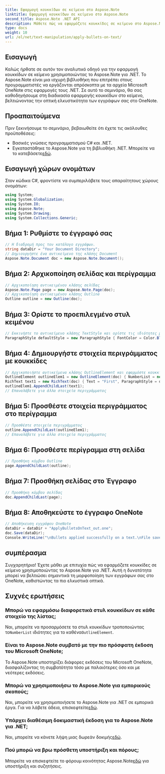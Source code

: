 ```yaml
---
title: Εφαρμογή κουκκίδων σε κείμενο στο Aspose.Note
linktitle: Εφαρμογή κουκκίδων σε κείμενο στο Aspose.Note
second_title: Aspose.Note .NET API
description: Μάθετε πώς να εφαρμόζετε κουκκίδες σε κείμενο στο Aspose.Note για .NET για να βελτιώσετε τα έγγραφά σας στο OneNote. Ακολουθήστε αυτόν τον οδηγό βήμα προς βήμα για αποτελεσματική μορφοποίηση.
type: docs
weight: 10
url: /el/net/text-manipulation/apply-bullets-on-text/
---
```

## Εισαγωγή
Καλώς ήρθατε σε αυτόν τον αναλυτικό οδηγό για την εφαρμογή κουκκίδων σε κείμενο χρησιμοποιώντας το Aspose.Note για .NET. Το Aspose.Note είναι μια ισχυρή βιβλιοθήκη που επιτρέπει στους προγραμματιστές να εργάζονται απρόσκοπτα με τα αρχεία Microsoft OneNote στις εφαρμογές τους .NET. Σε αυτό το σεμινάριο, θα σας καθοδηγήσουμε στη διαδικασία εφαρμογής κουκκίδων στο κείμενο, βελτιώνοντας την οπτική ελκυστικότητα των εγγράφων σας στο OneNote.
## Προαπαιτούμενα
Πριν ξεκινήσουμε το σεμινάριο, βεβαιωθείτε ότι έχετε τις ακόλουθες προϋποθέσεις:
- Βασικές γνώσεις προγραμματισμού C# και .NET.
-  Εγκαταστάθηκε το Aspose.Note για τη βιβλιοθήκη .NET. Μπορείτε να το κατεβάσετε[εδώ](https://releases.aspose.com/note/net/).
## Εισαγωγή χώρων ονομάτων
Στον κώδικα C#, φροντίστε να συμπεριλάβετε τους απαραίτητους χώρους ονομάτων:
```csharp
using System;
using System.Globalization;
using System.IO;
using Aspose.Note;
using System.Drawing;
using System.Collections.Generic;
```
## Βήμα 1: Ρυθμίστε το έγγραφό σας
```csharp
// Η διαδρομή προς τον κατάλογο εγγράφων.
string dataDir = "Your Document Directory";
// Δημιουργήστε ένα αντικείμενο της κλάσης Document
Aspose.Note.Document doc = new Aspose.Note.Document();
```
## Βήμα 2: Αρχικοποίηση σελίδας και περίγραμμα
```csharp
// Αρχικοποίηση αντικειμένου κλάσης σελίδας
Aspose.Note.Page page = new Aspose.Note.Page(doc);
// Αρχικοποίηση αντικειμένου κλάσης Outline
Outline outline = new Outline(doc);
```
## Βήμα 3: Ορίστε το προεπιλεγμένο στυλ κειμένου
```csharp
// Εκκινήστε το αντικείμενο κλάσης TextStyle και ορίστε τις ιδιότητες μορφοποίησης
ParagraphStyle defaultStyle = new ParagraphStyle { FontColor = Color.Black, FontName = "Arial", FontSize = 10 };
```
## Βήμα 4: Δημιουργήστε στοιχεία περιγράμματος με κουκκίδες
```csharp
// Αρχικοποιήστε αντικείμενα κλάσης OutlineElement και εφαρμόστε κουκκίδες
OutlineElement outlineElem1 = new OutlineElement(doc) { NumberList = new NumberList("*", "Arial", 10) };
RichText text1 = new RichText(doc) { Text = "First", ParagraphStyle = defaultStyle };
outlineElem1.AppendChildLast(text1);
// Επαναλάβετε για άλλα στοιχεία περιγράμματος
```
## Βήμα 5: Προσθέστε στοιχεία περιγράμματος στο περίγραμμα
```csharp
// Προσθέστε στοιχεία περιγράμματος
outline.AppendChildLast(outlineElem1);
// Επαναλάβετε για άλλα στοιχεία περιγράμματος
```
## Βήμα 6: Προσθέστε περίγραμμα στη σελίδα
```csharp
// Προσθήκη κόμβου Outline
page.AppendChildLast(outline);
```
## Βήμα 7: Προσθήκη σελίδας στο Έγγραφο
```csharp
// Προσθήκη κόμβου σελίδας
doc.AppendChildLast(page);
```
## Βήμα 8: Αποθηκεύστε το έγγραφο OneNote
```csharp
// Αποθήκευση εγγράφου OneNote
dataDir = dataDir + "ApplyBulletsOnText_out.one"; 
doc.Save(dataDir);
Console.WriteLine("\nBullets applied successfully on a text.\nFile saved at " + dataDir); 
```
## συμπέρασμα
Συγχαρητήρια! Έχετε μάθει με επιτυχία πώς να εφαρμόζετε κουκκίδες σε κείμενο χρησιμοποιώντας το Aspose.Note για .NET. Αυτή η δυνατότητα μπορεί να βελτιώσει σημαντικά τη μορφοποίηση των εγγράφων σας στο OneNote, καθιστώντας τα πιο ελκυστικά οπτικά.
## Συχνές ερωτήσεις
### Μπορώ να εφαρμόσω διαφορετικά στυλ κουκκίδων σε κάθε στοιχείο της λίστας;
 Ναι, μπορείτε να προσαρμόσετε τα στυλ κουκκίδων τροποποιώντας το`NumberList` ιδιότητες για το καθένα`OutlineElement`.
### Είναι το Aspose.Note συμβατό με την πιο πρόσφατη έκδοση του Microsoft OneNote;
Το Aspose.Note υποστηρίζει διάφορες εκδόσεις του Microsoft OneNote, διασφαλίζοντας τη συμβατότητα τόσο με παλαιότερες όσο και με νεότερες εκδόσεις.
### Μπορώ να χρησιμοποιήσω το Aspose.Note για εμπορικούς σκοπούς;
 Ναι, μπορείτε να χρησιμοποιήσετε το Aspose.Note για .NET σε εμπορικά έργα. Για να λάβετε άδεια, επισκεφτείτε[εδώ](https://purchase.aspose.com/buy).
### Υπάρχει διαθέσιμη δοκιμαστική έκδοση για το Aspose.Note για .NET;
 Ναι, μπορείτε να κάνετε λήψη μιας δωρεάν δοκιμής[εδώ](https://releases.aspose.com/).
### Πού μπορώ να βρω πρόσθετη υποστήριξη και πόρους;
 Μπορείτε να επισκεφτείτε το φόρουμ κοινότητας Aspose.Note[εδώ](https://forum.aspose.com/c/note/28) για υποστήριξη και συζητήσεις.